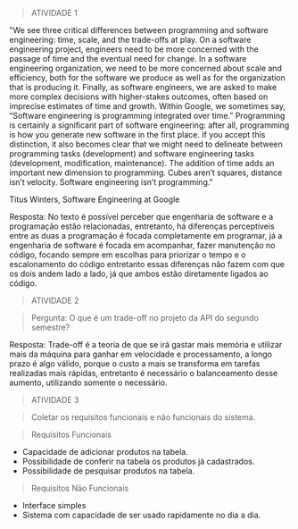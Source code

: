 > ATIVIDADE 1


"We see three critical differences between programming and software engineering: time, scale, and the trade-offs at play. On a software engineering project, engineers need to be more concerned with the passage of time and the eventual need for change. In a software engineering organization, we need to be more concerned about scale and efficiency, both for the software we produce as well as for the organization that is producing it. Finally, as software engineers, we are asked to make more complex decisions with higher-stakes outcomes, often based on imprecise estimates of time and growth. Within Google, we sometimes say, “Software engineering is programming integrated over time.” Programming is certainly a significant part of software engineering: after all, programming is how you generate new software in the first place. If you accept this distinction, it also becomes clear that we might need to delineate between programming tasks (development) and software engineering tasks (development, modification, maintenance). The addition of time adds an important new dimension to programming. Cubes aren’t squares, distance isn’t velocity. Software engineering isn’t programming."

Titus Winters, Software Engineering at Google

Resposta: No texto é possível perceber que engenharia de software e a programação estão relacionadas, entretanto, há diferenças perceptiveis entre as duas
a programação é focada completamente em programar, já a engenharia de software é focada em acompanhar, fazer manutenção no código, focando sempre em escolhas para priorizar o tempo e o escalonamento do código
entretanto essas diferenças não fazem com que os dois andem lado a lado, já que ambos estão diretamente ligados ao código.




> ATIVIDADE 2

> Pergunta: O que é um trade-off no projeto da API do segundo semestre?

Resposta: Trade-off é a teoria de que se irá gastar mais memória e utilizar mais da máquina para ganhar em velocidade e processamento, a longo prazo é algo válido, porque o custo a mais se transforma em tarefas realizadas mais rápidas, entretanto é necessário o balanceamento desse aumento, utilizando somente o necessário.



> ATIVIDADE 3

> Coletar os requisitos funcionais e não funcionais do sistema.

> Requisitos Funcionais

- Capacidade de adicionar produtos na tabela.
- Possibilidade de conferir na tabela os produtos já cadastrados.
- Possibilidade de pesquisar produtos na tabela.


> Requisitos Não Funcionais

- Interface simples
- Sistema com capacidade de ser usado rapidamente no dia a dia.





